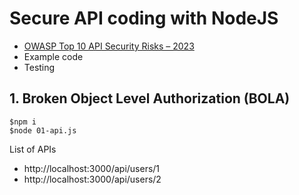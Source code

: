 # Secure API coding with NodeJS
* [OWASP Top 10 API Security Risks – 2023](https://github.com/up1/course-secure-coding/wiki/Workshop-::-OWASP-Top-10-API-Security-Risks-%E2%80%93-2023)
* Example code
* Testing


## 1. Broken Object Level Authorization (BOLA)
```
$npm i
$node 01-api.js
```

List of APIs
* http://localhost:3000/api/users/1
* http://localhost:3000/api/users/2
